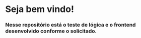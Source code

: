 
<h1>Seja bem vindo!</h1>
<h3>Nesse repositório está o teste de lógica e o frontend desenvolvido conforme o solicitado.</h3>

